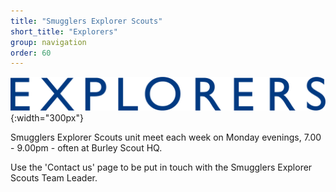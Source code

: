 ```yaml
---
title: "Smugglers Explorer Scouts"
short_title: "Explorers"
group: navigation
order: 60
---
```


![](/assets/img/scouts/Explorers_RGB_Blue.png){:width="300px"}

Smugglers Explorer Scouts unit meet each week on Monday evenings, 7.00 - 9.00pm - often at Burley Scout HQ.

Use the 'Contact us' page to be put in touch with the Smugglers Explorer Scouts Team Leader.
